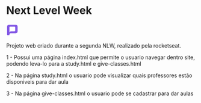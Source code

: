 # Next Level Week #

<img src="images/favicon.png" alt="Proffy">


Projeto web criado durante a segunda NLW, realizado pela rocketseat.

1 - Possui uma página index.html que permite o usuario navegar dentro site, podendo leva-lo para a study.html e give-classes.html

2 - Na página study.html o usuario pode visualizar quais professores estão disponiveis para dar aula

3 - Na página give-classes.html o usuario pode se cadastrar para dar aulas

